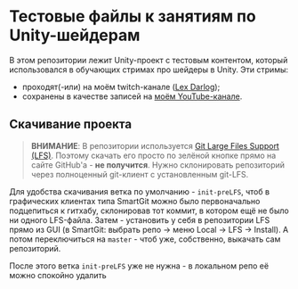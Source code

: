 ﻿# Тестовые файлы к занятиям по Unity-шейдерам

В этом репозитории лежит Unity-проект с тестовым контентом, который использовался  в обучающих стримах про шейдеры в Unity.
Эти стримы:
* проходят(-или) на моём twitch-канале ([Lex Darlog](https://www.twitch.tv/lex_drl));
* сохранены в качестве записей на [моём YouTube-канале](https://www.youtube.com/playlist?list=PLATnLipPUmfe-1w6G6b2wrne0SNZr6HkE).

## Скачивание проекта
> __ВНИМАНИЕ__:
> В репозитории используется [Git Large Files Support (LFS)](https://git-lfs.github.com/). Поэтому скачать его просто по зелёной кнопке прямо на сайте GitHub'а - **не получится**. Нужно склонировать репозиторий через полноценный git-клиент с установленным git-LFS.

Для удобства скачивания ветка по умолчанию - `init-preLFS`, чтоб в графических клиентах типа SmartGit можно было первоначально подцепиться к гитхабу, склонировав тот коммит, в котором ещё не было ни одного LFS-файла. Затем - установить у себя в репозитории LFS прямо из GUI (в SmartGit: выбрать репо -> меню Local -> LFS -> Install). А потом переключиться на `master` - чтоб уже, собственно, выкачать сам репозиторий.

После этого ветка `init-preLFS` уже не нужна - в локальном репо её можно спокойно удалить
